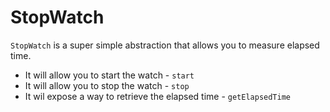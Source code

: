 # StopWatch
`StopWatch` is a super simple abstraction that allows you to measure elapsed time.

* It will allow you to start the watch - `start`
* It will allow you to stop the watch - `stop`
* It wil expose a way to retrieve the elapsed time - `getElapsedTime`